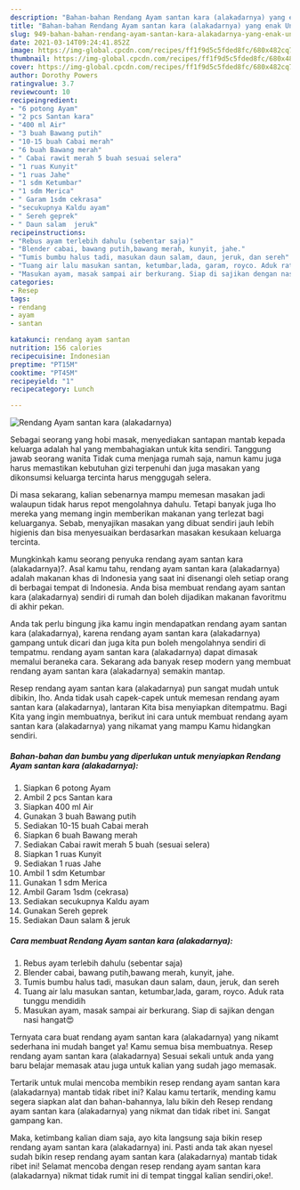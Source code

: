 ```yaml
---
description: "Bahan-bahan Rendang Ayam santan kara (alakadarnya) yang enak Untuk Jualan"
title: "Bahan-bahan Rendang Ayam santan kara (alakadarnya) yang enak Untuk Jualan"
slug: 949-bahan-bahan-rendang-ayam-santan-kara-alakadarnya-yang-enak-untuk-jualan
date: 2021-03-14T09:24:41.852Z
image: https://img-global.cpcdn.com/recipes/ff1f9d5c5fded8fc/680x482cq70/rendang-ayam-santan-kara-alakadarnya-foto-resep-utama.jpg
thumbnail: https://img-global.cpcdn.com/recipes/ff1f9d5c5fded8fc/680x482cq70/rendang-ayam-santan-kara-alakadarnya-foto-resep-utama.jpg
cover: https://img-global.cpcdn.com/recipes/ff1f9d5c5fded8fc/680x482cq70/rendang-ayam-santan-kara-alakadarnya-foto-resep-utama.jpg
author: Dorothy Powers
ratingvalue: 3.7
reviewcount: 10
recipeingredient:
- "6 potong Ayam"
- "2 pcs Santan kara"
- "400 ml Air"
- "3 buah Bawang putih"
- "10-15 buah Cabai merah"
- "6 buah Bawang merah"
- " Cabai rawit merah 5 buah sesuai selera"
- "1 ruas Kunyit"
- "1 ruas Jahe"
- "1 sdm Ketumbar"
- "1 sdm Merica"
- " Garam 1sdm cekrasa"
- "secukupnya Kaldu ayam"
- " Sereh geprek"
- " Daun salam  jeruk"
recipeinstructions:
- "Rebus ayam terlebih dahulu (sebentar saja)"
- "Blender cabai, bawang putih,bawang merah, kunyit, jahe."
- "Tumis bumbu halus tadi, masukan daun salam, daun, jeruk, dan sereh"
- "Tuang air lalu masukan santan, ketumbar,lada, garam, royco. Aduk rata tunggu mendidih"
- "Masukan ayam, masak sampai air berkurang. Siap di sajikan dengan nasi hangat😍"
categories:
- Resep
tags:
- rendang
- ayam
- santan

katakunci: rendang ayam santan 
nutrition: 156 calories
recipecuisine: Indonesian
preptime: "PT15M"
cooktime: "PT45M"
recipeyield: "1"
recipecategory: Lunch

---
```



![Rendang Ayam santan kara (alakadarnya)](https://img-global.cpcdn.com/recipes/ff1f9d5c5fded8fc/680x482cq70/rendang-ayam-santan-kara-alakadarnya-foto-resep-utama.jpg)

Sebagai seorang yang hobi masak, menyediakan santapan mantab kepada keluarga adalah hal yang membahagiakan untuk kita sendiri. Tanggung jawab seorang  wanita Tidak cuma menjaga rumah saja, namun kamu juga harus memastikan kebutuhan gizi terpenuhi dan juga masakan yang dikonsumsi keluarga tercinta harus menggugah selera.

Di masa  sekarang, kalian sebenarnya mampu memesan masakan jadi walaupun tidak harus repot mengolahnya dahulu. Tetapi banyak juga lho mereka yang memang ingin memberikan makanan yang terlezat bagi keluarganya. Sebab, menyajikan masakan yang dibuat sendiri jauh lebih higienis dan bisa menyesuaikan berdasarkan masakan kesukaan keluarga tercinta. 



Mungkinkah kamu seorang penyuka rendang ayam santan kara (alakadarnya)?. Asal kamu tahu, rendang ayam santan kara (alakadarnya) adalah makanan khas di Indonesia yang saat ini disenangi oleh setiap orang di berbagai tempat di Indonesia. Anda bisa membuat rendang ayam santan kara (alakadarnya) sendiri di rumah dan boleh dijadikan makanan favoritmu di akhir pekan.

Anda tak perlu bingung jika kamu ingin mendapatkan rendang ayam santan kara (alakadarnya), karena rendang ayam santan kara (alakadarnya) gampang untuk dicari dan juga kita pun boleh mengolahnya sendiri di tempatmu. rendang ayam santan kara (alakadarnya) dapat dimasak memalui beraneka cara. Sekarang ada banyak resep modern yang membuat rendang ayam santan kara (alakadarnya) semakin mantap.

Resep rendang ayam santan kara (alakadarnya) pun sangat mudah untuk dibikin, lho. Anda tidak usah capek-capek untuk memesan rendang ayam santan kara (alakadarnya), lantaran Kita bisa menyiapkan ditempatmu. Bagi Kita yang ingin membuatnya, berikut ini cara untuk membuat rendang ayam santan kara (alakadarnya) yang nikamat yang mampu Kamu hidangkan sendiri.

<!--inarticleads1-->

##### Bahan-bahan dan bumbu yang diperlukan untuk menyiapkan Rendang Ayam santan kara (alakadarnya):

1. Siapkan 6 potong Ayam
1. Ambil 2 pcs Santan kara
1. Siapkan 400 ml Air
1. Gunakan 3 buah Bawang putih
1. Sediakan 10-15 buah Cabai merah
1. Siapkan 6 buah Bawang merah
1. Sediakan  Cabai rawit merah 5 buah (sesuai selera)
1. Siapkan 1 ruas Kunyit
1. Sediakan 1 ruas Jahe
1. Ambil 1 sdm Ketumbar
1. Gunakan 1 sdm Merica
1. Ambil  Garam 1sdm (cekrasa)
1. Sediakan secukupnya Kaldu ayam
1. Gunakan  Sereh geprek
1. Sediakan  Daun salam &amp; jeruk




<!--inarticleads2-->

##### Cara membuat Rendang Ayam santan kara (alakadarnya):

1. Rebus ayam terlebih dahulu (sebentar saja)
1. Blender cabai, bawang putih,bawang merah, kunyit, jahe.
1. Tumis bumbu halus tadi, masukan daun salam, daun, jeruk, dan sereh
1. Tuang air lalu masukan santan, ketumbar,lada, garam, royco. Aduk rata tunggu mendidih
1. Masukan ayam, masak sampai air berkurang. Siap di sajikan dengan nasi hangat😍




Ternyata cara buat rendang ayam santan kara (alakadarnya) yang nikamt sederhana ini mudah banget ya! Kamu semua bisa membuatnya. Resep rendang ayam santan kara (alakadarnya) Sesuai sekali untuk anda yang baru belajar memasak atau juga untuk kalian yang sudah jago memasak.

Tertarik untuk mulai mencoba membikin resep rendang ayam santan kara (alakadarnya) mantab tidak ribet ini? Kalau kamu tertarik, mending kamu segera siapkan alat dan bahan-bahannya, lalu bikin deh Resep rendang ayam santan kara (alakadarnya) yang nikmat dan tidak ribet ini. Sangat gampang kan. 

Maka, ketimbang kalian diam saja, ayo kita langsung saja bikin resep rendang ayam santan kara (alakadarnya) ini. Pasti anda tak akan nyesel sudah bikin resep rendang ayam santan kara (alakadarnya) mantab tidak ribet ini! Selamat mencoba dengan resep rendang ayam santan kara (alakadarnya) nikmat tidak rumit ini di tempat tinggal kalian sendiri,oke!.

